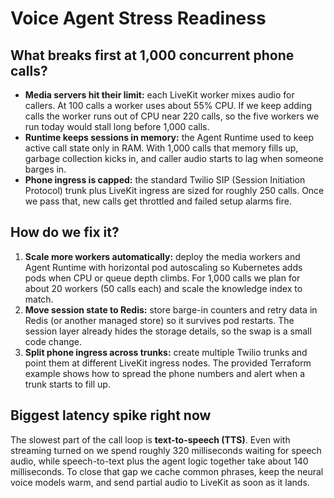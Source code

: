 # Voice Agent Stress Readiness

## What breaks first at 1,000 concurrent phone calls?
* **Media servers hit their limit:** each LiveKit worker mixes audio for callers. At 100 calls a worker uses about 55% CPU. If we keep adding calls the worker runs out of CPU near 220 calls, so the five workers we run today would stall long before 1,000 calls.
* **Runtime keeps sessions in memory:** the Agent Runtime used to keep active call state only in RAM. With 1,000 calls that memory fills up, garbage collection kicks in, and caller audio starts to lag when someone barges in.
* **Phone ingress is capped:** the standard Twilio SIP (Session Initiation Protocol) trunk plus LiveKit ingress are sized for roughly 250 calls. Once we pass that, new calls get throttled and failed setup alarms fire.

## How do we fix it?
1. **Scale more workers automatically:** deploy the media workers and Agent Runtime with horizontal pod autoscaling so Kubernetes adds pods when CPU or queue depth climbs. For 1,000 calls we plan for about 20 workers (50 calls each) and scale the knowledge index to match.
2. **Move session state to Redis:** store barge-in counters and retry data in Redis (or another managed store) so it survives pod restarts. The session layer already hides the storage details, so the swap is a small code change.
3. **Split phone ingress across trunks:** create multiple Twilio trunks and point them at different LiveKit ingress nodes. The provided Terraform example shows how to spread the phone numbers and alert when a trunk starts to fill up.

## Biggest latency spike right now
The slowest part of the call loop is **text-to-speech (TTS)**. Even with streaming turned on we spend roughly 320 milliseconds waiting for speech audio, while speech-to-text plus the agent logic together take about 140 milliseconds. To close that gap we cache common phrases, keep the neural voice models warm, and send partial audio to LiveKit as soon as it lands.
